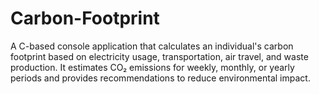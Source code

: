 # Carbon-Footprint
A C-based console application that calculates an individual's carbon footprint based on electricity usage, transportation, air travel, and waste production. It estimates CO₂ emissions for weekly, monthly, or yearly periods and provides recommendations to reduce environmental impact.
